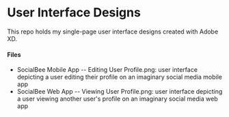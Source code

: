 # User Interface Designs

This repo holds my single-page user interface designs created with Adobe XD.

#### Files
* SocialBee Mobile App -- Editing User Profile.png: user interface depicting a user editing their profile on an imaginary social media mobile app
* SocialBee Web App -- Viewing User Profile.png: user interface depicting a user viewing another user's profile on an imaginary social media web app

